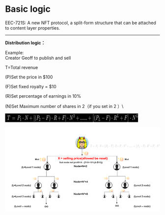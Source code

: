 # Basic logic

EEC-721S: A new NFT protocol, a split-form structure that can be attached to content layer properties.

****

**Distribution logic：**

Example:\
Creator Geoff to publish and sell&#x20;

T=Total revenue&#x20;

(P)Set the price in $100&#x20;

(F)Set fixed royalty = $10&#x20;

(R)Set percentage of earnings in 10%&#x20;

(N)Set Maximum number of shares in 2（if you set in 2 ）\


![Total revenue ](<../../.gitbook/assets/image (4).png>)



![](<../../.gitbook/assets/image (1).png>)

